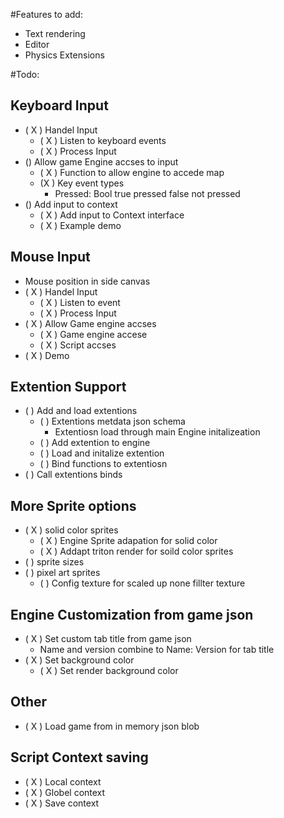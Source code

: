 #Features to add:
- Text rendering
- Editor
- Physics Extensions

#Todo:
## Keyboard Input
- ( X ) Handel Input
    - ( X ) Listen to keyboard events
    - ( X ) Process Input 
- () Allow game Engine accses to input
    - ( X ) Function to allow engine to accede map
    - (X ) Key event types
      - Pressed: Bool true pressed false not pressed
- () Add input to context
    - ( X ) Add input to Context interface
    - ( X ) Example demo

## Mouse Input
- Mouse position in side canvas
- ( X ) Handel Input
	- ( X ) Listen to event
	- ( X ) Process Input
- ( X ) Allow Game engine accses
	- ( X ) Game engine accese
	- ( X ) Script accses
- ( X ) Demo
	
## Extention Support
- (  ) Add and load extentions
	- (  ) Extentions metdata json schema
		- Extentiosn load through main Engine initalizeation
	- (  ) Add extention to engine
	- (  ) Load and initalize extention
	- (  ) Bind functions to extentiosn
- (  ) Call extentions binds

## More Sprite options
- ( X ) solid color sprites
	- ( X ) Engine Sprite adapation for solid color
	- ( X ) Addapt triton render for soild color sprites
- (  ) sprite sizes
- (  ) pixel art sprites
	- (  ) Config texture for scaled up none fillter texture

## Engine Customization from game json
- ( X ) Set custom tab title from game json
	- Name and version combine to Name: Version for tab title
- ( X ) Set background color
	- ( X ) Set render background color

## Other
- ( X ) Load game from in memory json blob
	
## Script Context saving
- ( X ) Local context
- ( X ) Globel context
- ( X ) Save context 